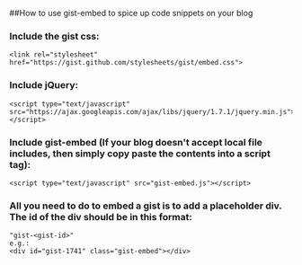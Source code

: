 ##How to use gist-embed to spice up code snippets on your blog

### Include the gist css:

    <link rel="stylesheet" href="https://gist.github.com/stylesheets/gist/embed.css">

### Include jQuery:

    <script type="text/javascript" src="https://ajax.googleapis.com/ajax/libs/jquery/1.7.1/jquery.min.js"></script>

### Include gist-embed (If your blog doesn't accept local file includes, then simply copy paste the contents into a script tag):

    <script type="text/javascript" src="gist-embed.js"></script>

### All you need to do to embed a gist is to add a placeholder div.  The id of the div should be in this format:

    "gist-<gist-id>"
	e.g.:
    <div id="gist-1741" class="gist-embed"></div>